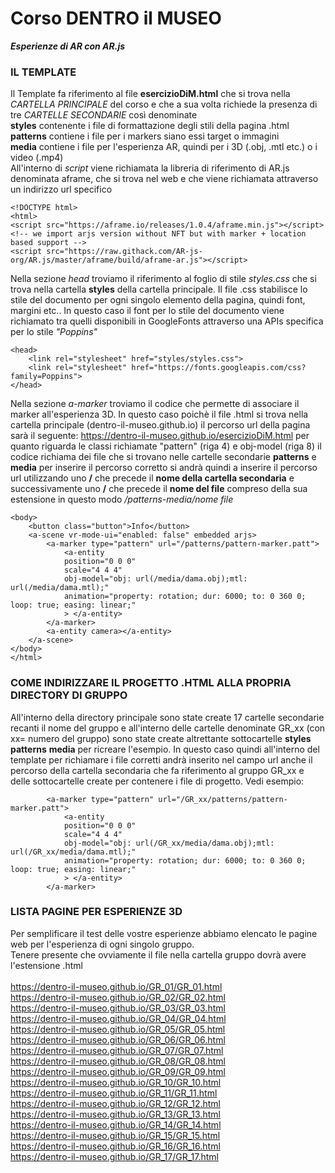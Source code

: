 # **Corso DENTRO il MUSEO**  
__*Esperienze di AR con AR.js*__

### IL TEMPLATE
Il Template fa riferimento al file __esercizioDiM.html__ che si trova nella *CARTELLA PRINCIPALE* del corso e che a sua volta richiede la presenza di tre *CARTELLE SECONDARIE* così denominate <br>
__styles__ contenente i file di formattazione degli stili della pagina .html<br>
__patterns__ contiene i file per i markers siano essi target o immagini<br>
__media__ contiene i file per l'esperienza AR, quindi per i 3D (.obj, .mtl etc.) o i video (.mp4)<br>
All'interno di *script* viene richiamata la libreria di riferimento di AR.js denominata aframe, che si trova nel web e che viene richiamata attraverso un indirizzo url specifico 
```
<!DOCTYPE html>
<html>
<script src="https://aframe.io/releases/1.0.4/aframe.min.js"></script>
<!-- we import arjs version without NFT but with marker + location based support -->
<script src="https://raw.githack.com/AR-js-org/AR.js/master/aframe/build/aframe-ar.js"></script>
```
Nella sezione *head* troviamo il riferimento al foglio di stile *styles.css* che si trova nella cartella __styles__ della cartella principale. Il file .css stabilisce lo stile del documento per ogni singolo elemento della pagina, quindi font, margini etc..
In questo caso il font per lo stile del documento viene richiamato tra quelli disponibili in GoogleFonts attraverso una APIs specifica per lo stile *"Poppins"*
```
<head>
    <link rel="stylesheet" href="styles/styles.css">
    <link rel="stylesheet" href="https://fonts.googleapis.com/css?family=Poppins">
</head>
```
Nella sezione *a-marker* troviamo il codice che permette di associare il marker all'esperienza 3D. In questo caso poichè il file .html si trova nella cartella principale (dentro-il-museo.github.io) il percorso url della pagina sarà il seguente: https://dentro-il-museo.github.io/esercizioDiM.html
per quanto riguarda le classi richiamate "pattern" (riga 4) e obj-model (riga 8) il codice richiama dei file che si trovano nelle cartelle secondarie __patterns__ e __media__ per inserire il percorso corretto si andrà quindi a inserire il percorso url utilizzando uno __/__ che precede il __nome della cartella secondaria__ e successivamente uno __/__ che precede il __nome del file__ compreso della sua estensione in questo modo _/patterns-media/nome file_
```
<body>
    <button class="button">Info</button>
    <a-scene vr-mode-ui="enabled: false" embedded arjs>
        <a-marker type="pattern" url="/patterns/pattern-marker.patt">
            <a-entity
            position="0 0 0"
            scale="4 4 4"
            obj-model="obj: url(/media/dama.obj);mtl: url(/media/dama.mtl);"
            animation="property: rotation; dur: 6000; to: 0 360 0; loop: true; easing: linear;"
            > </a-entity>
        </a-marker>
        <a-entity camera></a-entity>
    </a-scene>
</body>
</html>
```
### COME INDIRIZZARE IL PROGETTO .HTML ALLA PROPRIA DIRECTORY DI GRUPPO
All'interno della directory principale sono state create 17 cartelle secondarie recanti il nome del gruppo e all'interno delle cartelle denominate GR_xx (con xx= numero del gruppo) sono state create altrettante sottocartelle __styles__ __patterns__ __media__ per ricreare l'esempio. In questo caso quindi all'interno del template per richiamare i file corretti andrà inserito nel campo url anche il percorso della cartella secondaria che fa riferimento al gruppo GR_xx e delle sottocartelle create per contenere i file di progetto. Vedi esempio:
```
        <a-marker type="pattern" url="/GR_xx/patterns/pattern-marker.patt">
            <a-entity
            position="0 0 0"
            scale="4 4 4"
            obj-model="obj: url(/GR_xx/media/dama.obj);mtl: url(/GR_xx/media/dama.mtl);"
            animation="property: rotation; dur: 6000; to: 0 360 0; loop: true; easing: linear;"
            > </a-entity>
        </a-marker>
```
### LISTA PAGINE PER ESPERIENZE 3D
Per semplificare il test delle vostre esperienze abbiamo elencato le pagine web per l'esperienza di ogni singolo gruppo.<br>
Tenere presente che ovviamente il file nella cartella gruppo dovrà avere l'estensione .html<br>
<br>
https://dentro-il-museo.github.io/GR_01/GR_01.html <br>
https://dentro-il-museo.github.io/GR_02/GR_02.html <br>
https://dentro-il-museo.github.io/GR_03/GR_03.html <br>
https://dentro-il-museo.github.io/GR_04/GR_04.html <br>
https://dentro-il-museo.github.io/GR_05/GR_05.html <br>
https://dentro-il-museo.github.io/GR_06/GR_06.html <br>
https://dentro-il-museo.github.io/GR_07/GR_07.html <br>
https://dentro-il-museo.github.io/GR_08/GR_08.html <br>
https://dentro-il-museo.github.io/GR_09/GR_09.html <br>
https://dentro-il-museo.github.io/GR_10/GR_10.html <br>
https://dentro-il-museo.github.io/GR_11/GR_11.html <br>
https://dentro-il-museo.github.io/GR_12/GR_12.html <br>
https://dentro-il-museo.github.io/GR_13/GR_13.html <br>
https://dentro-il-museo.github.io/GR_14/GR_14.html <br>
https://dentro-il-museo.github.io/GR_15/GR_15.html <br>
https://dentro-il-museo.github.io/GR_16/GR_16.html <br>
https://dentro-il-museo.github.io/GR_17/GR_17.html <br>
